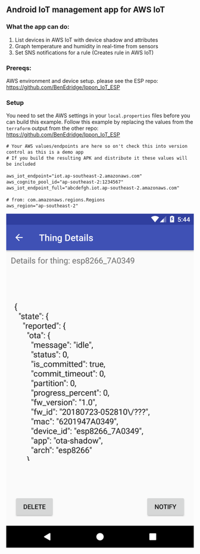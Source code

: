 ## Android IoT management app for AWS IoT

### What the app can do:
1. List devices in AWS IoT with device shadow and attributes
2. Graph temperature and humidity in real-time from sensors
3. Set SNS notifications for a rule (Creates rule in AWS IoT)

### Prereqs:
AWS environment and device setup. please see the ESP repo: https://github.com/BenEdridge/Ippon_IoT_ESP

### Setup
You need to set the AWS settings in your `local.properties` files before you can build 
this example. Follow this example by replacing the values from the `terraform` output from the 
other repo: https://github.com/BenEdridge/Ippon_IoT_ESP 

```
# Your AWS values/endpoints are here so on't check this into version control as this is a demo app 
# If you build the resulting APK and distribute it these values will be included
  
aws_iot_endpoint="iot.ap-southeast-2.amazonaws.com"
aws_cognito_pool_id="ap-southeast-2:1234567"
aws_iot_endpoint_full="abcdefgh.iot.ap-southeast-2.amazonaws.com"
  
# from: com.amazonaws.regions.Regions
aws_region="ap-southeast-2"
```
![Screenshot of App](https://raw.githubusercontent.com/BenEdridge/Ippon_IoT_Android/master/aws_iot_app_screenshot_shadow.png)